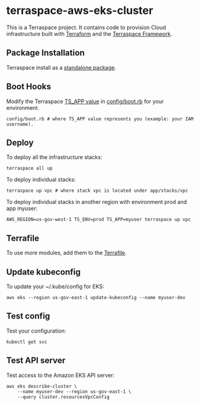 # terraspace-aws-eks-cluster

This is a Terraspace project. It contains code to provision Cloud infrastructure built with [Terraform](https://www.terraform.io/) and the [Terraspace Framework](https://terraspace.cloud/).

## Package Installation

Terraspace install as a [standalone package](https://terraspace.cloud/docs/install/standalone/).

## Boot Hooks

Modify the Terraspace [TS_APP value](https://terraspace.cloud/docs/layering/app-layering/) in [config/boot.rb](https://terraspace.cloud/docs/install/standalone/) for your environment.

    config/boot.rb # where TS_APP value represents you (example: your IAM username).

## Deploy

To deploy all the infrastructure stacks:

    terraspace all up

To deploy individual stacks:

    terraspace up vpc # where stack vpc is located under app/stacks/vpc

To deploy individual stacks in another region with environment prod and app myuser:

    AWS_REGION=us-gov-west-1 TS_ENV=prod TS_APP=myuser terraspace up vpc

## Terrafile

To use more modules, add them to the [Terrafile](https://terraspace.cloud/docs/terrafile/).


## Update kubeconfig

To update your ~/.kube/config for EKS:

    aws eks --region us-gov-east-1 update-kubeconfig --name myuser-dev

## Test config

Test your configuration:

    kubectl get svc

## Test API server

Test access to the Amazon EKS API server:

    aws eks describe-cluster \
        --name myuser-dev --region us-gov-east-1 \
        --query cluster.resourcesVpcConfig
